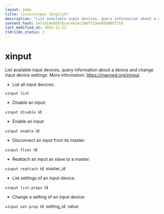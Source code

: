 ```yaml
---
layout: page
title: linux/xinput (English)
description: "List available input devices, query information about a device and change input device settings."
content_hash: 3e7c814e8587bcec4e2ec260f723ee65b005f2f8
last_modified_at: 2023-11-12
tldri18n_status: 2
---
```

# xinput

List available input devices, query information about a device and change input device settings.
More information: <https://manned.org/xinput>.

- List all input devices:

`xinput list`

- Disable an input:

`xinput disable `<span class="tldr-var badge badge-pill bg-dark-lm bg-white-dm text-white-lm text-dark-dm font-weight-bold">id</span>

- Enable an input:

`xinput enable `<span class="tldr-var badge badge-pill bg-dark-lm bg-white-dm text-white-lm text-dark-dm font-weight-bold">id</span>

- Disconnect an input from its master:

`xinput float `<span class="tldr-var badge badge-pill bg-dark-lm bg-white-dm text-white-lm text-dark-dm font-weight-bold">id</span>

- Reattach an input as slave to a master:

`xinput reattach `<span class="tldr-var badge badge-pill bg-dark-lm bg-white-dm text-white-lm text-dark-dm font-weight-bold">id</span>` `<span class="tldr-var badge badge-pill bg-dark-lm bg-white-dm text-white-lm text-dark-dm font-weight-bold">master_id</span>

- List settings of an input device:

`xinput list-props `<span class="tldr-var badge badge-pill bg-dark-lm bg-white-dm text-white-lm text-dark-dm font-weight-bold">id</span>

- Change a setting of an input device:

`xinput set-prop `<span class="tldr-var badge badge-pill bg-dark-lm bg-white-dm text-white-lm text-dark-dm font-weight-bold">id</span>` `<span class="tldr-var badge badge-pill bg-dark-lm bg-white-dm text-white-lm text-dark-dm font-weight-bold">setting_id</span>` `<span class="tldr-var badge badge-pill bg-dark-lm bg-white-dm text-white-lm text-dark-dm font-weight-bold">value</span>
